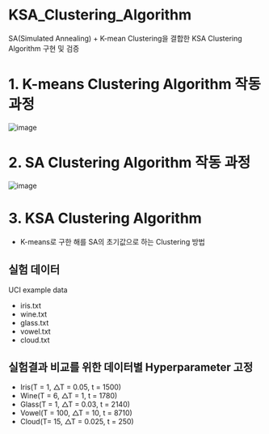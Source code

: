 # KSA_Clustering_Algorithm
SA(Simulated Annealing) + K-mean Clustering을 결합한 KSA Clustering Algorithm 구현 및 검증

# 1. K-means Clustering Algorithm 작동 과정

![image](https://github.com/user-attachments/assets/2587cd8e-eca6-4c29-91fa-a4aa287799c1)

# 2. SA Clustering Algorithm 작동 과정

![image](https://github.com/user-attachments/assets/adb6db52-e110-43d5-a8fd-2466553ee45b)

# 3. **KSA Clustering Algorithm**
   - K-means로 구한 해를 SA의 초기값으로 하는 Clustering 방법

## 실험 데이터
UCI example data
- iris.txt
- wine.txt
- glass.txt
- vowel.txt
- cloud.txt

## 실험결과 비교를 위한 데이터별 Hyperparameter 고정
- Iris(T = 1, △T = 0.05, t = 1500)
- Wine(T = 6, △T = 1, t = 1780)
- Glass(T = 1, △T = 0.03, t = 2140)
- Vowel(T = 100, △T = 10, t = 8710)
- Cloud(T= 15, △T = 0.025, t = 250)
